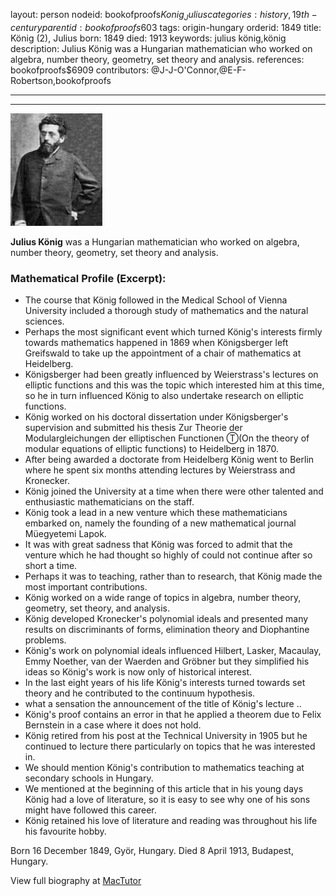 layout: person
nodeid: bookofproofs$Konig_Julius
categories: history,19th-century
parentid: bookofproofs$603
tags: origin-hungary
orderid: 1849
title: König (2), Julius
born: 1849
died: 1913
keywords: julius könig,könig
description: Julius König was a Hungarian mathematician who worked on algebra, number theory, geometry, set theory and analysis.
references: bookofproofs$6909
contributors: @J-J-O'Connor,@E-F-Robertson,bookofproofs

---



---

![Konig_Julius.jpg](https://github.com/bookofproofs/bookofproofs.github.io/blob/main/_sources/_assets/images/portraits/Konig_Julius.jpg?raw=true)

**Julius König** was a Hungarian mathematician who worked on algebra, number theory, geometry, set theory and analysis.

### Mathematical Profile (Excerpt):
* The course that König followed in the Medical School of Vienna University included a thorough study of mathematics and the natural sciences.
* Perhaps the most significant event which turned König's interests firmly towards mathematics happened in 1869 when Königsberger left Greifswald to take up the appointment of a chair of mathematics at Heidelberg.
* Königsberger had been greatly influenced by Weierstrass's lectures on elliptic functions and this was the topic which interested him at this time, so he in turn influenced König to also undertake research on elliptic functions.
* König worked on his doctoral dissertation under Königsberger's supervision and submitted his thesis Zur Theorie der Modulargleichungen der elliptischen Functionen Ⓣ(On the theory of modular equations of elliptic functions) to Heidelberg in 1870.
* After being awarded a doctorate from Heidelberg König went to Berlin where he spent six months attending lectures by Weierstrass and Kronecker.
* König joined the University at a time when there were other talented and enthusiastic mathematicians on the staff.
* König took a lead in a new venture which these mathematicians embarked on, namely the founding of a new mathematical journal Müegyetemi Lapok.
* It was with great sadness that König was forced to admit that the venture which he had thought so highly of could not continue after so short a time.
* Perhaps it was to teaching, rather than to research, that König made the most important contributions.
* König worked on a wide range of topics in algebra, number theory, geometry, set theory, and analysis.
* König developed Kronecker's polynomial ideals and presented many results on discriminants of forms, elimination theory and Diophantine problems.
* König's work on polynomial ideals influenced Hilbert, Lasker, Macaulay, Emmy Noether, van der Waerden and Gröbner but they simplified his ideas so König's work is now only of historical interest.
* In the last eight years of his life König's interests turned towards set theory and he contributed to the continuum hypothesis.
* what a sensation the announcement of the title of König's lecture ..
* König's proof contains an error in that he applied a theorem due to Felix Bernstein in a case where it does not hold.
* König retired from his post at the Technical University in 1905 but he continued to lecture there particularly on topics that he was interested in.
* We should mention König's contribution to mathematics teaching at secondary schools in Hungary.
* We mentioned at the beginning of this article that in his young days König had a love of literature, so it is easy to see why one of his sons might have followed this career.
* König retained his love of literature and reading was throughout his life his favourite hobby.

Born 16 December 1849, Györ, Hungary. Died 8 April 1913, Budapest, Hungary.

View full biography at [MacTutor](https://mathshistory.st-andrews.ac.uk/Biographies/Konig_Julius/)
